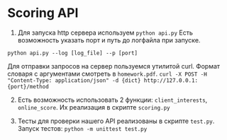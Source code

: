 # Scoring API 

 
1) Для запуска http сервера используем `python api.py`
Есть возможность указать порт и путь до логфайла при запуске.

`python api.py --log [log_file] --p [port]`

Для отправки запросов на сервер пользуемся утилитой curl. Формат словаря с аргументами смотреть в `homework.pdf`.
`curl -X POST -H "Content-Type: application/json" -d {dict} http://127.0.0.1:{port}/method`

2) Есть возможность использовать 2 функции: `client_interests`, `online_score`. Их реализация в скрипте `scoring.py`

3) Тесты для проверки нашего API реализованы в скрипте `test.py`. Запуск тестов: `python -m unittest test.py`

